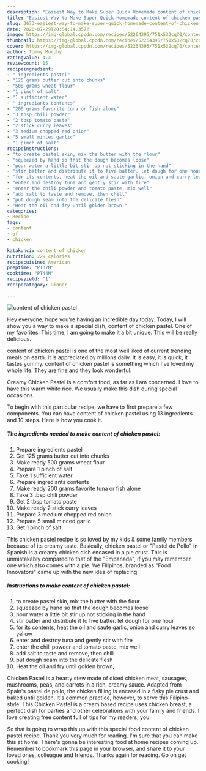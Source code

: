 ```yaml
---
description: "Easiest Way to Make Super Quick Homemade content of chicken pastel"
title: "Easiest Way to Make Super Quick Homemade content of chicken pastel"
slug: 3673-easiest-way-to-make-super-quick-homemade-content-of-chicken-pastel
date: 2020-07-29T20:54:14.357Z
image: https://img-global.cpcdn.com/recipes/52264395/751x532cq70/content-of-chicken-pastel-recipe-main-photo.jpg
thumbnail: https://img-global.cpcdn.com/recipes/52264395/751x532cq70/content-of-chicken-pastel-recipe-main-photo.jpg
cover: https://img-global.cpcdn.com/recipes/52264395/751x532cq70/content-of-chicken-pastel-recipe-main-photo.jpg
author: Tommy Murphy
ratingvalue: 4.4
reviewcount: 15
recipeingredient:
- " ingredients pastel"
- "125 grams butter cut into chunks"
- "500 grams wheat flour"
- "1 pinch of salt"
- "1 sufficient water"
- " ingrediants contents"
- "200 grams favorite tuna or fish alone"
- "3 tbsp chili powder"
- "2 tbsp tomato paste"
- "2 stick curry leaves"
- "3 medium chopped red onion"
- "5 small minced garlic"
- "1 pinch of salt"
recipeinstructions:
- "to create pastel skin, mix the butter with the flour"
- "squeezed by hand so that the dough becomes loose"
- "pour water a little bit stir up not sticking in the hand"
- "stir batter and distribute it to five batter. let dough for one hour"
- "for its contents, heat the oil and saute garlic, onion and curry leaves so yellow"
- "enter and destroy tuna and gently stir with fire"
- "enter the chili powder and tomato paste, mix well"
- "add salt to taste and remove, then chill"
- "put dough seam into the delicate flesh"
- "Heat the oil and fry until golden brown,"
categories:
- Recipe
tags:
- content
- of
- chicken

katakunci: content of chicken 
nutrition: 229 calories
recipecuisine: American
preptime: "PT37M"
cooktime: "PT44M"
recipeyield: "1"
recipecategory: Dinner

---
```



![content of chicken pastel](https://img-global.cpcdn.com/recipes/52264395/751x532cq70/content-of-chicken-pastel-recipe-main-photo.jpg)

Hey everyone, hope you're having an incredible day today. Today, I will show you a way to make a special dish, content of chicken pastel. One of my favorites. This time, I am going to make it a bit unique. This will be really delicious.

content of chicken pastel is one of the most well liked of current trending meals on earth. It is appreciated by millions daily. It is easy, it is quick, it tastes yummy. content of chicken pastel is something which I've loved my whole life. They are fine and they look wonderful.

Creamy Chicken Pastel is a comfort food, as far as I am concerned. I love to have this warm white rice. We usually make this dish during special occasions.


To begin with this particular recipe, we have to first prepare a few components. You can have content of chicken pastel using 13 ingredients and 10 steps. Here is how you cook it.

<!--inarticleads1-->

##### The ingredients needed to make content of chicken pastel:

1. Prepare  ingredients pastel
1. Get 125 grams butter cut into chunks
1. Make ready 500 grams wheat flour
1. Prepare 1 pinch of salt
1. Take 1 sufficient water
1. Prepare  ingrediants contents
1. Make ready 200 grams favorite tuna or fish alone
1. Take 3 tbsp chili powder
1. Get 2 tbsp tomato paste
1. Make ready 2 stick curry leaves
1. Prepare 3 medium chopped red onion
1. Prepare 5 small minced garlic
1. Get 1 pinch of salt


This chicken pastel recipe is so loved by my kids &amp; some family members because of its creamy taste. Basically, chicken pastel or &#34;Pastel de Pollo&#34; in Spanish is a creamy chicken dish encased in a pie crust. This is unmistakably compared to that of the &#34;Empanada&#34;, if you may remember one which also comes with a pie. We Filipinos, branded as &#34;Food Innovators&#34; came up with the new idea of replacing. 

<!--inarticleads2-->

##### Instructions to make content of chicken pastel:

1. to create pastel skin, mix the butter with the flour
1. squeezed by hand so that the dough becomes loose
1. pour water a little bit stir up not sticking in the hand
1. stir batter and distribute it to five batter. let dough for one hour
1. for its contents, heat the oil and saute garlic, onion and curry leaves so yellow
1. enter and destroy tuna and gently stir with fire
1. enter the chili powder and tomato paste, mix well
1. add salt to taste and remove, then chill
1. put dough seam into the delicate flesh
1. Heat the oil and fry until golden brown,


Chicken Pastel is a hearty stew made of diced chicken meat, sausages, mushrooms, peas, and carrots in a rich, creamy sauce. Adapted from Spain&#39;s pastel de pollo, the chicken filling is encased in a flaky pie crust and baked until golden. It&#39;s common practice, however, to serve this Filipino-style. This Chicken Pastel is a cream based recipe uses chicken breast, a perfect dish for parties and other celebrations with your family and friends. I love creating free content full of tips for my readers, you. 

So that is going to wrap this up with this special food content of chicken pastel recipe. Thank you very much for reading. I'm sure that you can make this at home. There's gonna be interesting food at home recipes coming up. Remember to bookmark this page in your browser, and share it to your loved ones, colleague and friends. Thanks again for reading. Go on get cooking!
